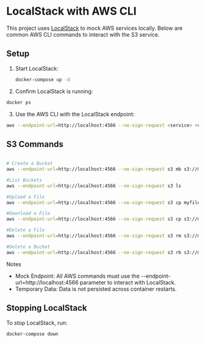 # LocalStack with AWS CLI

This project uses [LocalStack](https://localstack.cloud/) to mock AWS services locally. Below are common AWS CLI commands to interact with the S3 service.

## Setup

1. Start LocalStack:
   ```bash
   docker-compose up -d
   ```
2. Confirm LocalStack is running:

```bash
docker ps
```

3. Use the AWS CLI with the LocalStack endpoint:

```bash
aws --endpoint-url=http://localhost:4566 --no-sign-request <service> <command> [parameters]
```
## S3 Commands
```bash

# Create a Bucket
aws --endpoint-url=http://localhost:4566 --no-sign-request s3 mb s3://my-temp-bucket

#List Buckets
aws --endpoint-url=http://localhost:4566 --no-sign-request s3 ls

#Upload a File
aws --endpoint-url=http://localhost:4566 --no-sign-request s3 cp myfile.txt s3://my-temp-bucket/

#Download a File
aws --endpoint-url=http://localhost:4566 --no-sign-request s3 cp s3://my-temp-bucket/myfile.txt ./myfile.txt

#Delete a File
aws --endpoint-url=http://localhost:4566 --no-sign-request s3 rm s3://my-temp-bucket/myfile.txt

#Delete a Bucket
aws --endpoint-url=http://localhost:4566 --no-sign-request s3 rb s3://my-temp-bucket --force

```
Notes
- Mock Endpoint: All AWS commands must use the --endpoint-url=http://localhost:4566 parameter to interact with LocalStack.
- Temporary Data: Data is not persisted across container restarts.

## Stopping LocalStack
To stop LocalStack, run:
```bash
docker-compose down
```
